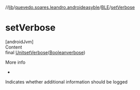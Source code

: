 //[lib](../../index.md)/[quevedo.soares.leandro.androideasyble](../index.md)/[BLE](index.md)/[setVerbose](set-verbose.md)



# setVerbose  
[androidJvm]  
Content  
final [Unit](https://kotlinlang.org/api/latest/jvm/stdlib/kotlin/-unit/index.html)[setVerbose](set-verbose.md)([Boolean](https://docs.oracle.com/javase/8/docs/api/java/lang/Boolean.html)[verbose](set-verbose.md))  
  
More info  
<ul><li></li></ul>

Indicates whether additional information should be logged

  



